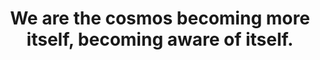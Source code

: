 ---
title: We are the cosmos becoming more itself, becoming aware of itself.
tags: non-dual TMWT
star: true
---
